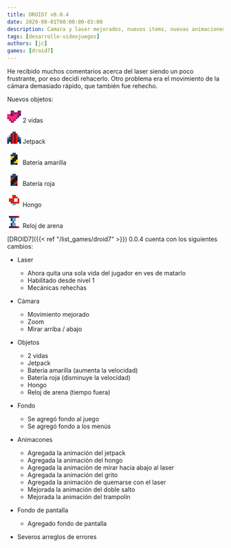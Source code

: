 ```yaml
---
title: DROID7 v0.0.4
date: 2020-08-01T00:00:00-03:00
description: Camara y laser mejorados, nuevos items, nuevas animaciones, y más...
tags: [desarrollo-videojuegos]
authors: [jc]
games: [droid7]
---
```


He recibido muchos comentarios acerca del laser siendo un poco frustrante, por eso decidí rehacerlo. Otro problema era el movimiento de la cámara demasiado rápido, que también fue rehecho.

Nuevos objetos:

![2 vidas](items2.png) 2 vidas

![Jetpack](items3.png) Jetpack

![Batería amarilla](items4.png) Batería amarilla

![Batería roja](items5.png) Batería roja

![Hongo](items6.png) Hongo

![Reloj de arena](items7.png) Reloj de arena

[DROID7]({{< ref "/list_games/droid7" >}}) 0.0.4 cuenta con los siguientes cambios:

-   Laser

    -   Ahora quita una sola vida del jugador en ves de matarlo
    -   Habilitado desde nivel 1
    -   Mecánicas rehechas

-   Cámara

    -   Movimiento mejorado
    -   Zoom
    -   Mirar arriba / abajo

-   Objetos

    -   2 vidas
    -   Jetpack
    -   Batería amarilla (aumenta la velocidad)
    -   Batería roja (disminuye la velocidad)
    -   Hongo
    -   Reloj de arena (tiempo fuera)

-   Fondo

    -   Se agregó fondo al juego
    -   Se agregó fondo a los menús

-   Animacones

    -   Agregada la animación del jetpack
    -   Agregada la animación del hongo
    -   Agregada la animación de mirar hacia abajo al laser
    -   Agregada la animación del grito
    -   Agregada la animación de quemarse con el laser
    -   Mejorada la animación del doble salto
    -   Mejorada la animación del trampolín

-   Fondo de pantalla

    -   Agregado fondo de pantalla

-   Severos arreglos de errores
